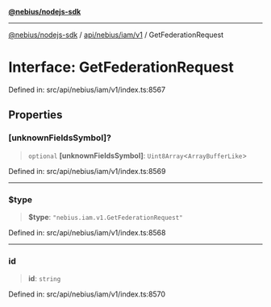 [**@nebius/nodejs-sdk**](../../../../../README.md)

---

[@nebius/nodejs-sdk](../../../../../README.md) / [api/nebius/iam/v1](../README.md) / GetFederationRequest

# Interface: GetFederationRequest

Defined in: src/api/nebius/iam/v1/index.ts:8567

## Properties

### \[unknownFieldsSymbol\]?

> `optional` **\[unknownFieldsSymbol\]**: `Uint8Array`\<`ArrayBufferLike`\>

Defined in: src/api/nebius/iam/v1/index.ts:8569

---

### $type

> **$type**: `"nebius.iam.v1.GetFederationRequest"`

Defined in: src/api/nebius/iam/v1/index.ts:8568

---

### id

> **id**: `string`

Defined in: src/api/nebius/iam/v1/index.ts:8570
